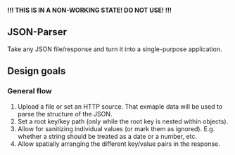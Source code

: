 <b>!!! THIS IS IN A NON-WORKING STATE! DO NOT USE! !!!</b>

## JSON-Parser

Take any JSON file/response and turn it into a single-purpose application.

## Design goals
### General flow
1. Upload a file or set an HTTP source. That exmaple data will be used to parse the structure of the JSON.
2. Set a root key/key path (only while the root key is nested within objects).
3. Allow for sanitizing individual values (or mark them as ignored). E.g. whether a string should be treated as a date or a number, etc.
4. Allow spatially arranging the different key/value pairs in the response.
